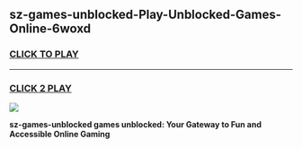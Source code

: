 
## sz-games-unblocked-Play-Unblocked-Games-Online-6woxd
<h3>
<a href="https://premium76.site?title=sz-games-unblocked&ref=25A">CLICK TO PLAY</a></h3>
<hr>

<h3>
<a href="https://premium76.site?title=sz-games-unblocked&ref=25A">CLICK 2 PLAY</a>
  
</h3>

<a href="https://premium76.site?title=sz-games-unblocked&ref=25A"><img src="https://clearcache.store/games.png"></a>


**sz-games-unblocked games unblocked: Your Gateway to Fun and Accessible Online Gaming**
